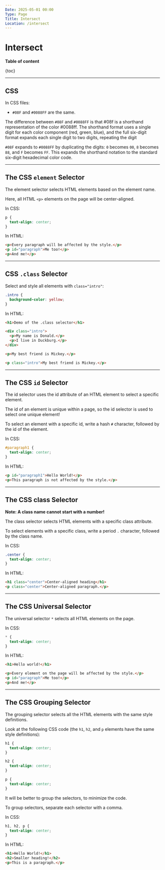 ```yaml
---
Date: 2025-05-01 00:00
Type: Page
Title: Intersect
Location: /intersect
---
```


# Intersect

**Table of content**

{toc}

---

## CSS

In CSS files:

- `#08F` and `#0088FF` are the same.

The difference between `#08F` and `#0088FF` is that #08f is a shorthand representation of the color #0088ff. The shorthand format uses a single digit for each color component (red, green, blue), and the full six-digit format expands each single digit to two digits, repeating the digit

`#08F` expands to `#0088FF` by duplicating the digits: `0` becomes `00`, `8` becomes `88`, and `F` becomes `FF`. This expands the shorthand notation to the standard six-digit hexadecimal color code.

---

## The CSS `element` Selector

The element selector selects HTML elements based on the element name.

Here, all HTML `<p>` elements on the page will be center-aligned.

In CSS:

```css
p {
  text-align: center;
}
```
In HTML: 

```html
<p>Every paragraph will be affected by the style.</p>
<p id="paragraph">Me too!</p>
<p>And me!</p>
```

---

## CSS `.class` Selector

Select and style all elements with `class="intro"`:

```css
.intro {
  background-color: yellow;
}
```

In HTML:

```html
<h1>Demo of the .class selector</h1>

<div class="intro">
  <p>My name is Donald.</p>
  <p>I live in Duckburg.</p>
</div>

<p>My best friend is Mickey.</p>

<p class="intro">My best friend is Mickey.</p>
```

---

## The CSS `id` Selector

The id selector uses the id attribute of an HTML element to select a specific element.

The id of an element is unique within a page, so the id selector is used to select one unique element!

To select an element with a specific id, write a hash `#` character, followed by the id of the element.

In CSS:

```css
#paragraph1 {
  text-align: center;
}
```

In HTML:

```html
<p id="paragraph1">Hello World!</p>
<p>This paragraph is not affected by the style.</p>
```

---

## The CSS class Selector

**Note: A class name cannot start with a number!**

The class selector selects HTML elements with a specific class attribute.

To select elements with a specific class, write a period `.` character, followed by the class name.

In CSS:

```css
.center {
  text-align: center;
}
```

In HTML:

```html
<h1 class="center">Center-aligned heading</h1>
<p class="center">Center-aligned paragraph.</p>
```

---

## The CSS Universal Selector

The universal selector `*` selects all HTML elements on the page.

In CSS:

```css
* {
  text-align: center;
}
```

In HTML:

```html
<h1>Hello world!</h1>

<p>Every element on the page will be affected by the style.</p>
<p id="paragraph">Me too!</p>
<p>And me!</p>
```

---

## The CSS Grouping Selector

The grouping selector selects all the HTML elements with the same style definitions.

Look at the following CSS code (the `h1`, `h2`, and `p` elements have the same style definitions):

```css
h1 {
  text-align: center;
}

h2 {
  text-align: center;
}

p {
  text-align: center;
}
```

It will be better to group the selectors, to minimize the code.

To group selectors, separate each selector with a comma.


In CSS:

```css
h1, h2, p {
  text-align: center;
}
```

In HTML:

```html
<h1>Hello World!</h1>
<h2>Smaller heading!</h2>
<p>This is a paragraph.</p>
```
